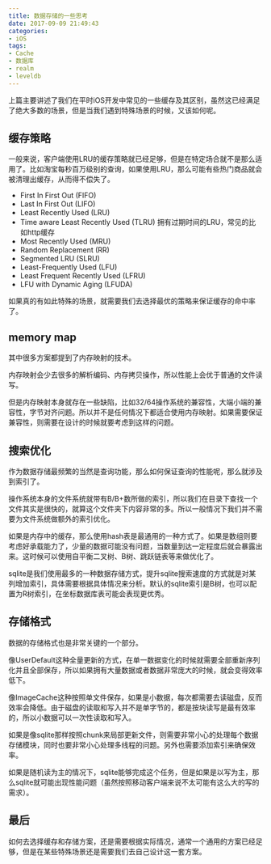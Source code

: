 ```yaml
---
title: 数据存储的一些思考
date: 2017-09-09 21:49:43
categories:
- iOS
tags:
- Cache
- 数据库
- realm
- leveldb
---
```


上篇主要讲述了我们在平时iOS开发中常见的一些缓存及其区别，虽然这已经满足了绝大多数的场景，但是当我们遇到特殊场景的时候，又该如何呢。

<!--more-->

## 缓存策略

一般来说，客户端使用LRU的缓存策略就已经足够，但是在特定场合就不是那么适用了。比如淘宝每秒百万级别的查询，如果使用LRU，那么可能有些热门商品就会被清理出缓存，从而得不偿失了。

- First In First Out (FIFO)
- Last In First Out (LIFO)
- Least Recently Used (LRU)
- Time aware Least Recently Used (TLRU)
拥有过期时间的LRU，常见的比如http缓存
- Most Recently Used (MRU)
- Random Replacement (RR)
- Segmented LRU (SLRU)
- Least-Frequently Used (LFU)
- Least Frequent Recently Used (LFRU)
- LFU with Dynamic Aging (LFUDA)

如果真的有如此特殊的场景，就需要我们去选择最优的策略来保证缓存的命中率了。

## memory map

其中很多方案都提到了内存映射的技术。

内存映射会少去很多的解析编码、内存拷贝操作，所以性能上会优于普通的文件读写。

但是内存映射本身就存在一些缺陷，比如32/64操作系统的兼容性，大端小端的兼容性，字节对齐问题。所以并不是任何情况下都适合使用内存映射。如果需要保证兼容性，则需要在设计的时候就要考虑到这样的问题。

## 搜索优化

作为数据存储最频繁的当然是查询功能，那么如何保证查询的性能呢，那么就涉及到索引了。

操作系统本身的文件系统就带有B/B+数所做的索引，所以我们在目录下查找一个文件其实是很快的，就算这个文件夹下内容非常的多。所以一般情况下我们并不需要为文件系统做额外的索引优化。

如果是内存中的缓存，那么使用hash表是最通用的一种方式了。如果是数组则要考虑好承载能力了，少量的数据可能没有问题，当数量到达一定程度后就会暴露出来。这时候可以使用自平衡二叉树、B树、跳跃链表等来做优化了。

sqlite是我们使用最多的一种数据存储方式，提升sqlite搜索速度的方式就是对某列增加索引，具体需要根据具体情况来分析。默认的sqlite索引是B树，也可以配置为R树索引，在坐标数据库表可能会表现更优秀。

## 存储格式

数据的存储格式也是非常关键的一个部分。

像UserDefault这种全量更新的方式，在单一数据变化的时候就需要全部重新序列化并且全部保存，所以如果拥有大量数据或者数据非常庞大的时候，就会变得效率低下。

像ImageCache这种按照单文件保存，如果是小数据，每次都需要去读磁盘，反而效率会降低。由于磁盘的读取和写入并不是单字节的，都是按块读写是最有效率的，所以小数据可以一次性读取和写入。

如果是像sqlite那样按照chunk来局部更新文件，则需要非常小心的处理每个数据存储模块，同时也要非常小心处理多线程的问题。另外也需要添加索引来确保效率。

如果是随机读为主的情况下，sqlite能够完成这个任务，但是如果是以写为主，那么sqlite就可能出现性能问题（虽然按照移动客户端来说不太可能有这么大的写的需求）。

## 最后

如何去选择缓存和存储方案，还是需要根据实际情况，通常一个通用的方案已经足够，但是在某些特殊场景还是需要我们去自己设计这一套方案。
